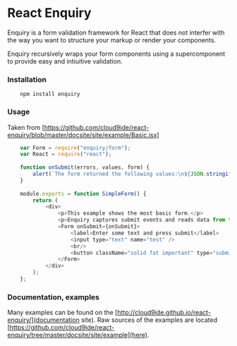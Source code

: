 # React Enquiry

Enquiry is a form validation framework for React that does not interfer with the
way you want to structure your markup or render your components. 

Enquiry recursively wraps your form components using a supercomponent to provide
easy and intiuitive validation.

### Installation

```
    npm install enquiry
```

### Usage

Taken from [https://github.com/cloud9ide/react-enquiry/blob/master/docsite/site/example/Basic.jsx]

```javascript
    var Form = require("enquiry/form");
    var React = require("react");
    
    function onSubmit(errors, values, form) {
        alert(`The form returned the following values:\n${JSON.stringify(values, null, 2)}`);
    }
    
    module.exports = function SimpleForm() {
        return (
            <div>
                <p>This example shows the most basic form.</p>
                <p>Enquiry captures submit events and reads data from the form.</p>
                <Form onSubmit={onSubmit}>
                    <label>Enter some text and press submit</label>
                    <input type="text" name="test" />
                    <br/>
                    <button className="solid fat important" type="submit">Submit</button>
                </Form>
            </div>
        );
    };
```

### Documentation, examples

Many examples can be found on the [http://cloud9ide.github.io/react-enquiry/](documentation site).
Raw sources of the examples are located [https://github.com/cloud9ide/react-enquiry/tree/master/docsite/site/example](here).
